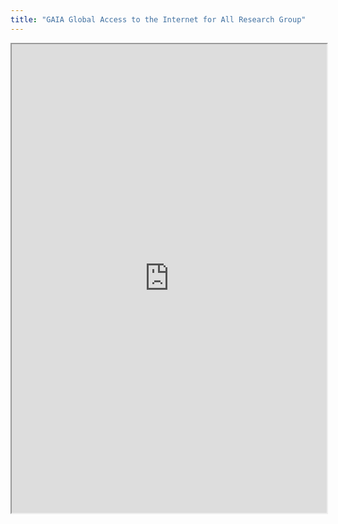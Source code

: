 ```yaml
---
title: "GAIA Global Access to the Internet for All Research Group"
---
```



<iframe height="750" width="100%" src="https://ewelton.github.io/ktest/wiki.html#GAIA%20Global%20Access%20to%20the%20Internet%20for%20All%20Research%20Group"></iframe>
